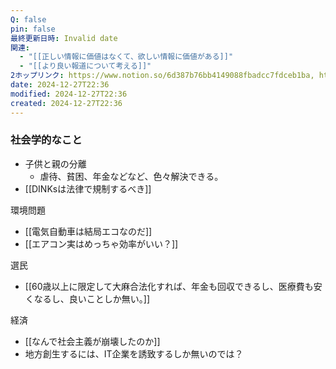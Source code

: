 ```yaml
---
Q: false
pin: false
最終更新日時: Invalid date
関連:
  - "[[正しい情報に価値はなくて、欲しい情報に価値がある]]"
  - "[[より良い報道について考える]]"
2ホップリンク: https://www.notion.so/6d387b76bb4149088fbadcc7fdceb1ba, https://www.notion.so/e67eb6277fe346feb924e6da145e5f55,https://www.notion.so/7983a03ef02346b6bb9150a9c9c79d1a, https://www.notion.so/e67eb6277fe346feb924e6da145e5f55
date: 2024-12-27T22:36
modified: 2024-12-27T22:36
created: 2024-12-27T22:36
---
```

### 社会学的なこと

- 子供と親の分離
    - 虐待、貧困、年金などなど、色々解決できる。
- [[DINKsは法律で規制するべき]]

環境問題

- [[電気自動車は結局エコなのだ]]
- [[エアコン実はめっちゃ効率がいい？]]

選民

- [[60歳以上に限定して大麻合法化すれば、年金も回収できるし、医療費も安くなるし、良いことしか無い。]]

経済

- [[なんで社会主義が崩壊したのか]]
- 地方創生するには、IT企業を誘致するしか無いのでは？